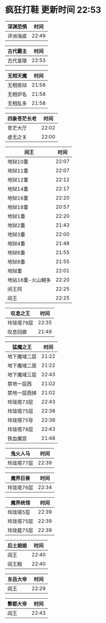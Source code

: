 # 疯狂打鞋 更新时间 22:53

| 深渊恐惧   | 时间    |
|--------|-------|
| 评洲海底 | 22:49 |

| 古代霸主   | 时间    |
|--------|-------|
| 古代皇陵 | 22:53 |

| 无相天魔   | 时间    |
|--------|-------|
| 无相炼狱 | 21:58 |
| 无相炉名 | 21:58 |
| 无相乱多 | 21:58 |

| 四象苍茫长老   | 时间    |
|--------|-------|
| 苍茫大厅 | 22:02 |
| 虚无之关 | 22:00 |

| 间王   | 时间    |
|--------|-------|
| 地狱10重 | 22:07 |
| 地狱11重 | 22:07 |
| 地狱12重 | 22:12 |
| 地狱14重 | 22:17 |
| 地狱16重 | 22:20 |
| 地狱18重 | 20:57 |
| 地狱1重 | 22:20 |
| 地狱2重 | 21:43 |
| 地狱3重 | 22:00 |
| 地狱4重 | 21:48 |
| 地狱6重 | 21:55 |
| 地狱8重 | 21:55 |
| 地狱重 | 22:01 |
| 地站16重-火山糊多 | 22:20 |
| 间王同 | 22:25 |
| 阎王 | 22:25 |

| 叹息之王   | 时间    |
|--------|-------|
| 玲珑塔79层 | 22:35 |
| 叹息回廊 | 21:49 |

| 猛魔之王   | 时间    |
|--------|-------|
| 地下魔域二层 | 21:22 |
| 地下魔域二居 | 21:22 |
| 地下魔域三层 | 22:43 |
| 禁地一层西 | 21:02 |
| 禁地一层西掉 | 21:02 |
| 玲珑塔73层 | 22:43 |
| 玲珑塔75层 | 22:38 |
| 玲珑塔75导 | 22:38 |
| 玲珑塔78层 | 22:43 |
| 铁血魔宫 | 21:48 |

| 鬼火人马   | 时间    |
|--------|-------|
| 玲珑塔77层 | 22:39 |

| 魔界巨兽   | 时间    |
|--------|-------|
| 玲珑塔76层 | 22:34 |

| 魔界统领   | 时间    |
|--------|-------|
| 玲珑塔5层 | 22:39 |
| 玲珑塔75层 | 22:39 |
| 玲珑载75层 | 22:39 |

| 后土娘娘   | 时间    |
|--------|-------|
| 阎王 | 22:40 |
| 阎王殿 | 22:40 |

| 东岳大帝   | 时间    |
|--------|-------|
| 阎王 | 22:29 |

| 酆都大帝   | 时间    |
|--------|-------|
| 阎王 | 22:43 |